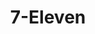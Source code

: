 ---
title: "7-Eleven"
url: /grand-prairie/7-eleven-south-great-southwest-parkway/
shop: convenience
---